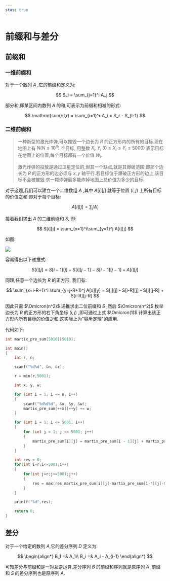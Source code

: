 ```yaml
---
stas: true
---
```

# 前缀和与差分

## 前缀和

### 一维前缀和

对于一个数列 $A$ ,它的前缀和定义为:

$$
S_i = \sum_{j=1}^i A_j
$$

部分和,即某区间内数列 $A$ 的和,可表示为前缀和相减的形式:

$$
\mathrm{sum}(l,r) = \sum_{i=1}^r A_i = S_r - S_{l-1}
$$

### 二维前缀和

> 一种新型的激光炸弹,可以摧毁一个边长为 $R$ 的正方形内的所有的目标.现在地图上有 $N(N\le 10^4)$ 个目标, 用整数 $X_i,Y_i \ (0\le X_i \le Y_i\le5000)$ 表示目标在地图上的位置,每个目标都有一个价值 $W_i$.
>
> 激光炸弹的投放是通过卫星定位的,但其一个缺点,就是其爆破范围,即那个边长为 $R$ 的正方形的边必须与 $x,y$ 轴平行.若目标位于爆破正方形的边上,该目标不会被摧毁.求一颗炸弹最多能炸掉地图上总价值为多少的目标.

对于这题,我们可以建立一个二维数组 $A$ ,其中 $A[i][j]$ 就等于位置 $(i,j)$ 上所有目标的价值之和.即对于每个目标:

$$
A[i][j] = \sum_i W_i
$$

接着我们求出 $A$ 的二维前缀和 $S$, 即:

$$
S[i][j] = \sum_{x=1}^i\sum_{y=1}^j A[i][j]
$$

如图:

<img src="../assets/pnd-2dpresum1.png">

容易得出以下递推式:

$$
S[i][j] = S[i-1][j] + S[i][j-1] - S[i-1][j-1] + A[i][j]
$$

同理,任意一个边长为 $R$ 的正方形, 我们有:

$$
\sum_{x=i-R+1}^i \sum_{y=j-R+1}^j A[x][y] = S[i][j] - S[i-R][j] - S[i][j-R] + S[i-R][j-R]
$$

因此只需 $\Omicron(n^2)$ 递推求出二位前缀和 $S$ ,然后 $\Omicron(n^2)$ 枚举边长为 $R$ 的正方形的右下角坐标 $(i,j)$ ,即可通过上式 $\Omicron(1)$ 计算出该正方形内所有目标的价值之和.这实际上为"容斥定理"的应用.

代码如下:

```cpp
int martix_pre_sum[5010][5010];

int main()
{
    int r, n;

    scanf("%d%d", &n, &r);

    r = min(r,5001);

    int x, y, w;

    for (int i = 1; i <= n; i++)
    {
        scanf("%d%d%d", &x, &y, &w);
        martix_pre_sum[++x][++y] += w;
    }

    for (int i = 1; i <= 5001; i++)
    {
        for (int j = 1; j <= 5001; j++)
        {
            martix_pre_sum[i][j] = martix_pre_sum[i - 1][j] + martix_pre_sum[i][j - 1] - martix_pre_sum[i - 1][j - 1] + martix_pre_sum[i][j];;
        }
    }

    int res = 0;
    for(int i=r;i<=5001;i++)
    {
        for(int j=r;j<=5001;j++)
        {
            res = max(res,martix_pre_sum[i][j]-martix_pre_sum[i-r][j]-martix_pre_sum[i][j-r]+martix_pre_sum[i-r][j-r]);
        }
    }

    printf("%d",res);

    return 0;
}
```

## 差分

对于一个给定的数列 $A$,它的差分序列 $D$ 定义为:

$$
\begin{align*}
    B_1 =& A_1\\
    B_i =& A_i - A_{i-1}
\end{align*}
$$

可知差分与前缀和是一对互逆运算,差分序列 $B$ 的前缀和序列就是原序列 $A$ ,前缀和 $S$ 的差分序列也是原序列 $A$.
